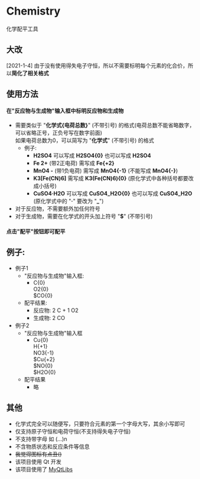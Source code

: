 # Chemistry  
 化学配平工具  
 
## 大改
\[2021-1-4] 由于没有使用得失电子守恒，所以不需要标明每个元素的化合价，所以**简化了相关格式**
  
## 使用方法  

#### 在"反应物与生成物"输入框中标明反应物和生成物
- 需要类似于 "**化学式\{电荷总数}**" \(不带引号) 的格式\(电荷总数不能省略数字，可以省略正号，正负号写在数字前面)  
如果电荷总数为0，可以简写为 "**化学式**" \(不带引号) 的格式
    - 例子:
        - **H2SO4** 可以写成 **H2SO4\{0}** 也可以写成 **H2SO4**
        - **Fe 2+** (带2正电荷) 需写成 **Fe\{+2}**
        - **MnO4 -** (带1负电荷) 需写成 **MnO4\{-1}** (不能写成 **MnO4\{-}**)
		- **K3\[Fe\(CN)6]** 需写成 **K3\(Fe\(CN)6)\{0}** (原化学式中各种括号都要改成小括号)
		- **CuSO4·H2O** 可以写成 **CuSO4_H2O\{0}** 也可以写成 **CuSO4_H2O** (原化学式中的 "**·**" 要改为 "**_**")
- 对于反应物，不需要额外加任何符号
- 对于生成物，需要在化学式的开头加上符号 "**$**" (不带引号)
  
#### 点击"配平"按钮即可配平
  
## 例子:
- 例子1
    - "反应物与生成物"输入框:
        - C\{0}  
        O2\{0}  
        $CO\{0}
    - 配平结果:
        - 反应物: 2 C + 1 O2
        - 生成物: 2 CO
- 例子2
    - "反应物与生成物"输入框
        - Cu\{0}  
        H\{+1}  
        NO3\{-1}  
        $Cu\{+2}  
        $NO\{0}  
        $H2O\{0}
    - 配平结果
        - 略
  
## 其他
- 化学式完全可以随便写，只要符合元素的第一个字母大写，其余小写即可
- 仅支持原子守恒和电荷守恒\(不支持得失电子守恒)
- 不支持带字母 如 \(...)n
- 不含物质状态和反应条件等信息
- ~~我觉得图标有点丑()~~
- 该项目使用 Qt 开发  
- 该项目使用了 [MyQtLibs](https://github.com/jkjkil4/MyQtLibs)

